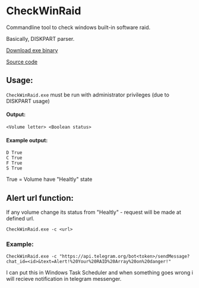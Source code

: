 # CheckWinRaid
Commandline tool to check windows built-in software raid.

Basically, DISKPART parser.

[Download exe binary](https://github.com/timhok/CheckWinRaid/releases/download/v1/CheckWinRaid.exe)

[Source code](https://github.com/timhok/CheckWinRaid/blob/master/CheckWinRaid/Module1.vb)

## Usage:
`CheckWinRaid.exe` must be run with administrator privileges (due to DISKPART usage)
#### Output:
`<Volume letter> <Boolean status>`
#### Example output:
```
D True
C True
F True
S True
```
True = Volume have "Healtly" state

## Alert url function:
If any volume change its status from "Healtly" - request will be made at defined url.

`CheckWinRaid.exe -c <url>`

### Example:
`CheckWinRaid.exe -c "https://api.telegram.org/bot<token>/sendMessage?chat_id=<id>&text=Alert!%20Your%20RAID%20Array%20on%20danger!"`

I can put this in Windows Task Scheduler and when something goes wrong i will recieve notification in telegram messenger.
